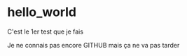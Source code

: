 # hello_world
C'est le 1er test que je fais

Je ne connais pas encore GITHUB mais ça ne va pas tarder
